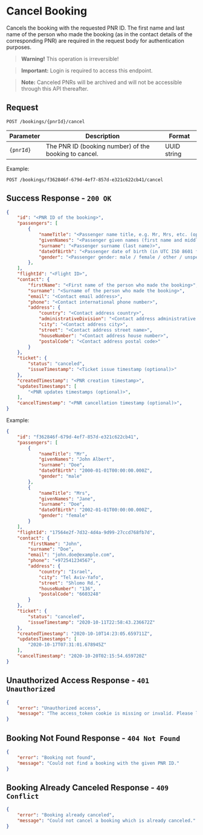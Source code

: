# Cancel Booking

Cancels the booking with the requested PNR ID. The first name and last name of the person who made the booking (as in the contact details of the corresponding PNR) are required in the request body for authentication purposes.

> **Warning!** This operation is irreversible!

> **Important:**  Login is required to access this endpoint.

> **Note:** Canceled PNRs will be archived and will not be accessible through this API thereafter.

## Request

```http
POST /bookings/{pnrId}/cancel
```

| Parameter | Description                                           | Format      |
| --------- | ----------------------------------------------------- | ----------- |
| `{pnrId}` | The PNR ID (booking number) of the booking to cancel. | UUID string |

Example:
```http
POST /bookings/f362846f-679d-4ef7-857d-e321c622cb41/cancel
```

## Success Response - `200 OK`

```json
{
    "id": "<PNR ID of the booking>",
    "passengers": [
        {
            "nameTitle": "<Passenger name title, e.g. Mr, Mrs, etc. (optional)>",
            "givenNames": "<Passenger given names (first name and middle names)>",
            "surname": "<Passenger surname (last name)>",
            "dateOfBirth": "<Passenger date of birth (in UTC ISO 8601 format)>",
            "gender": "<Passenger gender: male / female / other / unspecified>"
        },
    ],
    "flightId": "<Flight ID>",
    "contact": {
        "firstName": "<First name of the person who made the booking>",
        "surname": "<Surname of the person who made the booking>",
        "email": "<Contact email address>",
        "phone": "<Contact international phone number>",
        "address": {
            "country": "<Contact address country>",
            "administrativeDivision": "<Contact address administrative division, e.g. state, province, region, etc. (optional)>",
            "city": "<Contact address city>",
            "street": "<Contact address street name>",
            "houseNumber": "<Contact address house number>",
            "postalCode": "<Contact address postal code>"
        }
    },
    "ticket": {
        "status": "canceled",
        "issueTimestamp": "<Ticket issue timestamp (optional)>"
    },
    "createdTimestamp": "<PNR creation timestamp>",
    "updatesTimestamps": [
        "<PNR updates timestamps (optional)>",
    ],
    "cancelTimestamp": "<PNR cancellation timestamp (optional)>",
}
```

Example:
```json
{
    "id": "f362846f-679d-4ef7-857d-e321c622cb41",
    "passengers": [
        {
            "nameTitle": "Mr",
            "givenNames": "John Albert",
            "surname": "Doe",
            "dateOfBirth": "2000-01-01T00:00:00.000Z",
            "gender": "male"
        },
        {
            "nameTitle": "Mrs",
            "givenNames": "Jane",
            "surname": "Doe",
            "dateOfBirth": "2002-01-01T00:00:00.000Z",
            "gender": "female"
        }
    ],
    "flightId": "17564e2f-7d32-4d4a-9d99-27ccd768fb7d",
    "contact": {
        "firstName": "John",
        "surname": "Doe",
        "email": "john.doe@example.com",
        "phone": "+972541234567",
        "address": {
            "country": "Israel",
            "city": "Tel Aviv-Yafo",
            "street": "Shlomo Rd.",
            "houseNumber": "136",
            "postalCode": "6603248"
        }
    },
    "ticket": {
        "status": "canceled",
        "issueTimestamp": "2020-10-11T22:58:43.236672Z"
    },
    "createdTimestamp": "2020-10-10T14:23:05.659711Z",
    "updatesTimestamps": [
        "2020-10-17T07:31:01.678945Z"
    ],
    "cancelTimestamp": "2020-10-20T02:15:54.659720Z"
}
```

## Unauthorized Access Response - `401 Unauthorized`

```json
{
    "error": "Unauthorized access",
    "message": "The access_token cookie is missing or invalid. Please log in first."
}
```

## Booking Not Found Response - `404 Not Found`

```json
{
    "error": "Booking not found",
    "message": "Could not find a booking with the given PNR ID."
}
```

## Booking Already Canceled Response - `409 Conflict`

```json
{
    "error": "Booking already canceled",
    "message": "Could not cancel a booking which is already canceled."
}
```
